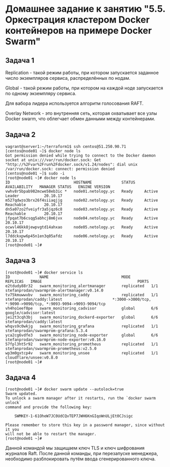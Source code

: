 # Домашнее задание к занятию "5.5. Оркестрация кластером Docker контейнеров на примере Docker Swarm"

## Задача 1

Replication - такой режим работы, при котором запускается заданное число экземпляров сервиса, распределённых по нодам.

Global - такой режим работы, при котором на каждой ноде запускается по одному экземпляру сервиса.

Для вабора лидера используется алгоритм голосования RAFT.

Overlay Network - это внутренняя сеть, которая охватывает все узлы Docker swarm, что облегчает обмен данными между контейнерами.

## Задача 2

```shell
vagrant@server1:~/terraform1$ ssh centos@51.250.90.71
[centos@node01 ~]$ docker node ls
Got permission denied while trying to connect to the Docker daemon socket at unix:///var/run/docker.sock: Get "http://%2Fvar%2Frun%2Fdocker.sock/v1.24/nodes": dial unix /var/run/docker.sock: connect: permission denied
[centos@node01 ~]$ sudo -i
[root@node01 ~]# docker node ls
ID                            HOSTNAME             STATUS    AVAILABILITY   MANAGER STATUS   ENGINE VERSION
vwhv8r5bpab982mcwe58eb3ic *   node01.netology.yc   Ready     Active         Leader           20.10.17
m527qdwzo3brx26f4siiaqjjg     node02.netology.yc   Ready     Active         Reachable        20.10.17
dn5a07zo2fveiyfr3a5jqz6c8     node03.netology.yc   Ready     Active         Reachable        20.10.17
jfpqat7b6csqg5abhcj8m6jvx     node04.netology.yc   Ready     Active                          20.10.17
ocwvl46kk8jewpvgtd14ahxao     node05.netology.yc   Ready     Active                          20.10.17
l7ddckxpw6p45n1en3q05afdz     node06.netology.yc   Ready     Active                          20.10.17
[root@node01 ~]# 
```

## Задача 3

```shell
[root@node01 ~]# docker service ls
ID             NAME                                MODE         REPLICAS   IMAGE                                          PORTS
e2tdudy88r32   swarm_monitoring_alertmanager       replicated   1/1        stefanprodan/swarmprom-alertmanager:v0.14.0    
tv75kmuwwvbv   swarm_monitoring_caddy              replicated   1/1        stefanprodan/caddy:latest                      *:3000->3000/tcp, *:9090->9090/tcp, *:9093-9094->9093-9094/tcp
vh4ho1eef0pe   swarm_monitoring_cadvisor           global       6/6        google/cadvisor:latest                         
jei2t3cqh3bj   swarm_monitoring_dockerd-exporter   global       6/6        stefanprodan/caddy:latest                      
whqvs9c0wkjg   swarm_monitoring_grafana            replicated   1/1        stefanprodan/swarmprom-grafana:5.3.4           
yca2cg6vdfe3   swarm_monitoring_node-exporter      global       6/6        stefanprodan/swarmprom-node-exporter:v0.16.0   
57fpl3ht5r92   swarm_monitoring_prometheus         replicated   1/1        stefanprodan/swarmprom-prometheus:v2.5.0       
wp3m0gxtcp4v   swarm_monitoring_unsee              replicated   1/1        cloudflare/unsee:v0.8.0                        
[root@node01 ~]# 

```

## Задача 4  

```shell
[root@node01 ~]# docker swarm update --autolock=true
Swarm updated.
To unlock a swarm manager after it restarts, run the `docker swarm unlock`
command and provide the following key:

    SWMKEY-1-61OheW7JC0UdCQvTEP7JWH6KnGIqoWnULjEt0CJsigc

Please remember to store this key in a password manager, since without it you
will not be able to restart the manager.
[root@node01 ~]# 
```
Данной командой мы защищаем ключ TLS и ключ шифрования журналов Raft. После данной команды, при перезапуске менеджера, необходимо разблокировать путём ввода сгенерированного ключа.